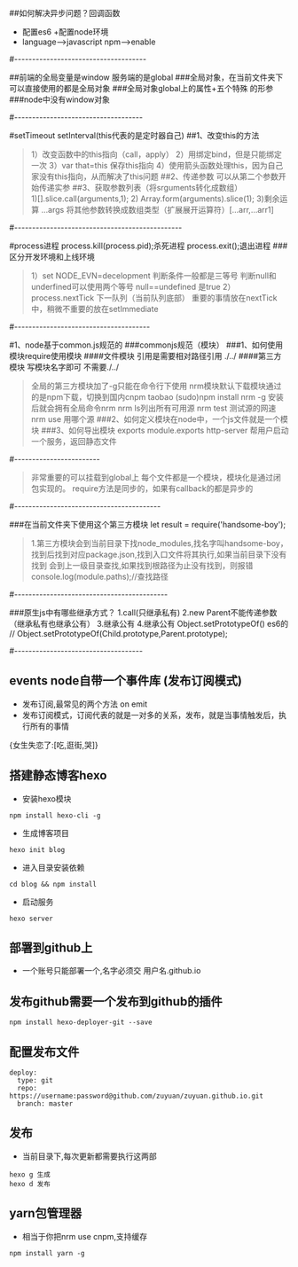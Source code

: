 ##如何解决异步问题？回调函数
- 配置es6 +配置node环境
- language-->javascript  npm-->enable

#-------------------------------------

##前端的全局变量是window 服务端的是global
###全局对象，在当前文件夹下可以直接使用的都是全局对象
###全局对象global上的属性+五个特殊 的形参 
###node中没有window对象

#------------------------------------

#setTimeout setInterval(this代表的是定时器自己)
##1、改变this的方法
>1）改变函数中的this指向（call，apply）
>2）用绑定bind，但是只能绑定一次
>3）var that=this 保存this指向
>4）使用箭头函数处理this，因为自己家没有this指向，从而解决了this问题
##2、传递参数 可以从第二个参数开始传递实参
##3、获取参数列表（将srguments转化成数组）    
>1)[].slice.call(arguments,1);
>2) Array.form(arguments).slice(1);
>3)剩余运算 ...args 将其他参数转换成数组类型（扩展展开运算符）[...arr,...arr1]

#-----------------------------------------------

#process进程
process.kill(process.pid);杀死进程
process.exit();退出进程
###区分开发环境和上线环境
>1）set NODE_EVN=decelopment
判断条件一般都是三等号 判断null和underfined可以使用两个等号
null==undefined 是true
>2）process.nextTick 下一队列（当前队列底部）
重要的事情放在nextTick中，稍微不重要的放在setImmediate

#--------------------------------------

#1、node基于common.js规范的
###commonjs规范（模块）
###1、如何使用模块require使用模块
####文件模块 引用是需要相对路径引用 ./../
####第三方模块 写模块名字即可 不需要./../
>全局的第三方模块加了-g只能在命令行下使用
>nrm模块默认下载模块通过的是npm下载，切换到国内cnpm taobao
>(sudo)npm install nrm -g 安装后就会拥有全局命令nrm
>nrm ls列出所有可用源 
>nrm test 测试源的网速
>nrm use 用哪个源
###2、如何定义模块在node中，一个js文件就是一个模块
###3、如何导出模块
>exports
>module.exports
>http-server 帮用户启动一个服务，返回静态文件

#------------------------
>非常重要的可以挂载到global上
每个文件都是一个模块，模块化是通过闭包实现的。
>require方法是同步的，如果有callback的都是异步的 



#-----------------------------------------

###在当前文件夹下使用这个第三方模块
let result = require('handsome-boy');
>1.第三方模块会到当前目录下找node_modules,找名字叫handsome-boy，找到后找到对应package.json,找到入口文件将其执行,如果当前目录下没有找到 会到上一级目录查找,如果找到根路径为止没有找到，则报错
console.log(module.paths);//查找路径

#-------------------------------------------

###原生js中有哪些继承方式？
1.call(只继承私有)
2.new Parent不能传递参数（继承私有也继承公有）
3.继承公有
4.继承公有
Object.setPrototypeOf() es6的
      // Object.setPrototypeOf(Child.prototype,Parent.prototype);



#------------------------------------
## events node自带一个事件库 (发布订阅模式)
- 发布订阅,最常见的两个方法 on emit
- 发布订阅模式，订阅代表的就是一对多的关系，发布，就是当事情触发后，执行所有的事情

{女生失恋了:[吃,逛街,哭]}


## 搭建静态博客hexo
- 安装hexo模块
```
npm install hexo-cli -g
```
- 生成博客项目
```
hexo init blog
```
- 进入目录安装依赖
```
cd blog && npm install
```
- 启动服务
```
hexo server
```
## 部署到github上
- 一个账号只能部署一个,名字必须交 用户名.github.io

## 发布github需要一个发布到github的插件
```
npm install hexo-deployer-git --save
```
## 配置发布文件
```
deploy:
  type: git
  repo: https://username:password@github.com/zuyuan/zuyuan.github.io.git
  branch: master
```
## 发布
- 当前目录下,每次更新都需要执行这两部
```
hexo g 生成
hexo d 发布
```


## yarn包管理器
- 相当于你把nrm use cnpm,支持缓存
```
npm install yarn -g
```



